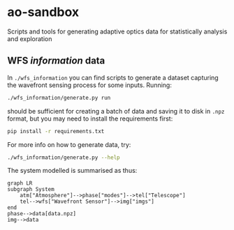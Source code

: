 # ao-sandbox
Scripts and tools for generating adaptive optics data for statistically analysis and exploration

## WFS *information* data
In `./wfs_information` you can find scripts to generate a dataset capturing the wavefront sensing process for some inputs. Running:
```bash
./wfs_information/generate.py run
```
should be sufficient for creating a batch of data and saving it to disk in `.npz` format, but you may need to install the requirements first:
```bash
pip install -r requirements.txt
```

For more info on how to generate data, try:
```bash
./wfs_information/generate.py --help
```

The system modelled is summarised as thus:
```mermaid
graph LR
subgraph System
    atm["Atmosphere"]-->phase["modes"]-->tel["Telescope"]
    tel-->wfs["Wavefront Sensor"]-->img["imgs"]
end
phase-->data[data.npz]
img-->data
```
